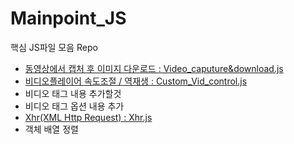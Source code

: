 # Mainpoint_JS

핵심 JS파일 모음 Repo
- [동영상에서 캡처 후 이미지 다운로드 : Video_caputure&download.js](./Video_caputure&download.js)
- [비디오플레이어 속도조절 / 역재생 : Custom_Vid_control.js](./Custom_Vid_control.js)
- 비디오 태그 내용 추가할것
- 비디오 태그 옵션 내용 추가
- [Xhr(XML Http Request) : Xhr.js](./Xhr.js)
- 객체 배열 정렬
